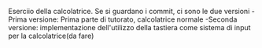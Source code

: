 Eserciio della calcolatrice. Se si guardano i commit, ci sono le due versioni
  -Prima versione: Prima parte di tutorato, calcolatrice normale
  -Seconda versione: implementazione dell'utilizzo della tastiera come sistema di input per la calcolatrice(da fare)
